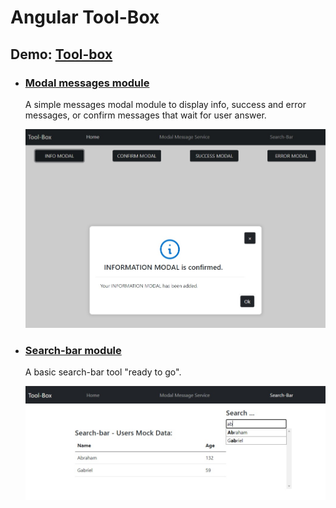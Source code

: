 # Angular Tool-Box

## Demo: [Tool-box](https://LaurentLoi.github.io/Tool-Box/)

- ### [Modal messages module](https://github.com/LaurentLoi/Tool-Box/tree/main/src/app/modules/modal-messages)

    A simple messages modal module to display info, success and error messages, or confirm messages that wait for user answer.
    
    ![modal-demo](src/assets/images/modal-demo.jpg)


- ### [Search-bar module](https://github.com/LaurentLoi/Tool-Box/tree/main/src/app/modules/search-bar)

    A basic search-bar tool "ready to go".

    ![search-bar-demo](src/assets/images/search-demo.jpg)
